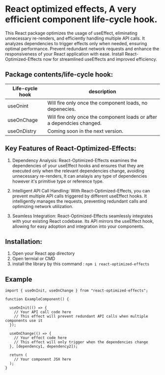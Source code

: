 # React optimized effects, A very efficient component life-cycle hook.

This React package optimizes the usage of useEffect, eliminating unnecessary re-renders, and efficiently handling multiple API calls. It analyzes dependencies to trigger effects only when needed, ensuring optimal performance. Prevent redundant network requests and enhance the responsiveness of your React application with ease. Install React-Optimized-Effects now for streamlined useEffects and improved efficiency.

## Package contents/life-cycle hook:

| Life-cycle hook | description                                                            |
| --------------- | ---------------------------------------------------------------------- |
| useOnint        | Will fire only once the component loads, no depenecies.                |
| useOnChage      | Will fire only once the component loads or after a dependcies changed. |
| useOnDistry     | Coming soon in the next version.                                       |

## Key Features of React-Optimized-Effects:

1. Dependency Analysis: React-Optimized-Effects examines the dependencies of your useEffect hooks and ensures that they are executed only when the relevant dependencies change, avoiding unnecessary re-renders, It can analayis any type of dependencies however it's primitive type or reference type.

2. Intelligent API Call Handling: With React-Optimized-Effects, you can prevent multiple API calls triggered by different useEffect hooks. It intelligently manages the requests, preventing redundant calls and optimizing network utilization.

3. Seamless Integration: React-Optimized-Effects seamlessly integrates with your existing React codebase. Its API mirrors the useEffect hook, allowing for easy adoption and integration into your components.

## Installation:

1. Open your React app directory
2. Open termial or CMD
3. install the library by this command : `npm i react-optimized-effects`

## Example

```
import { useOnInit, useOnChange } from "react-optimized-effects";

function ExampleComponent() {

  useOnInit(() => {
    // Your API call code here
    // This effect will prevent redundant API calls when multiple components use it
  });

  useOnChange(() => {
    // Your effect code here
    // This effect will only trigger when the dependencies change
  }, [dependency1, dependency2]);

  return (
    // Your component JSX here
  );
}

```

